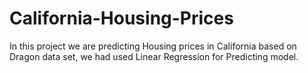# California-Housing-Prices
In this project we are predicting Housing prices in California based on Dragon data set, we had used Linear Regression for Predicting model.